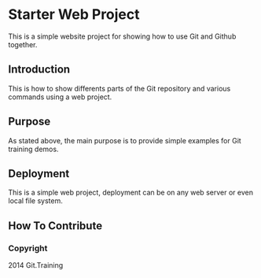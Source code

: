 
# Starter Web Project

This is a simple website project for showing how to use Git and Github together. 

## Introduction 

This is how to show differents parts of the Git repository and various commands using a web project. 

## Purpose

As stated above, the main purpose is to provide simple examples for Git training demos.

## Deployment 

This is a simple web project, deployment can be on any web server or even local file system. 
## How To Contribute

### Copyright 

2014 Git.Training

